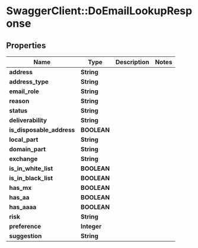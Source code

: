 # SwaggerClient::DoEmailLookupResponse

## Properties
Name | Type | Description | Notes
------------ | ------------- | ------------- | -------------
**address** | **String** |  | 
**address_type** | **String** |  | 
**email_role** | **String** |  | 
**reason** | **String** |  | 
**status** | **String** |  | 
**deliverability** | **String** |  | 
**is_disposable_address** | **BOOLEAN** |  | 
**local_part** | **String** |  | 
**domain_part** | **String** |  | 
**exchange** | **String** |  | 
**is_in_white_list** | **BOOLEAN** |  | 
**is_in_black_list** | **BOOLEAN** |  | 
**has_mx** | **BOOLEAN** |  | 
**has_aa** | **BOOLEAN** |  | 
**has_aaaa** | **BOOLEAN** |  | 
**risk** | **String** |  | 
**preference** | **Integer** |  | 
**suggestion** | **String** |  | 


